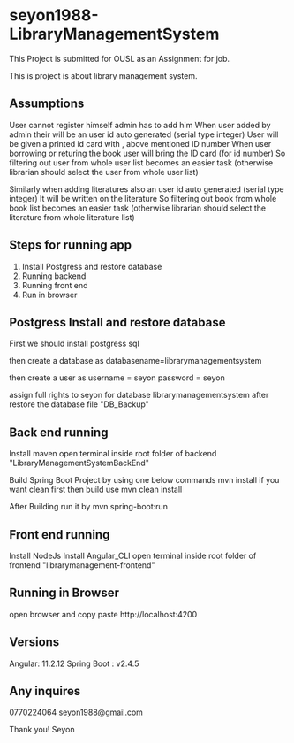 # seyon1988-LibraryManagementSystem

This Project is submitted for OUSL as an Assignment for job.

This is project is about library management system.


Assumptions
-----------
User cannot register himself admin has to add him
When user added by admin
their will be an user id auto generated (serial type integer)
User will be given a printed id card with , above mentioned ID number
When user borrowing or returing the book user will bring the ID card (for id number)
So filtering out user from whole user list becomes an easier task
(otherwise librarian should select the user from whole user list)

Similarly when adding literatures also an user id auto generated (serial type integer)
It will be written on the literature
So filtering out book from whole book list becomes an easier task
(otherwise librarian should select the literature from whole literature list)

Steps for running app
----------------------
1. Install Postgress and restore database
2. Running backend
3. Running front end
4. Run in browser

Postgress Install and restore database
--------------------------------------
First we should install postgress sql

then create a database as 
databasename=librarymanagementsystem

then create a user as
username = seyon
password = seyon

assign full rights to seyon for database librarymanagementsystem
after restore the database file "DB_Backup"


Back end running
----------------
Install maven
open terminal inside root folder 
of backend "LibraryManagementSystemBackEnd"

Build Spring Boot Project by using one below commands
mvn install
if you want clean first then build use
mvn clean install

After Building run it by
mvn spring-boot:run


Front end running
------------------
Install NodeJs
Install Angular_CLI
open terminal inside root folder 
of frontend "librarymanagement-frontend"


Running in Browser
-------------------
open browser and copy paste
http://localhost:4200


Versions
---------
Angular: 11.2.12
Spring Boot : v2.4.5

Any inquires
-----------
0770224064
seyon1988@gmail.com


Thank you!
Seyon

